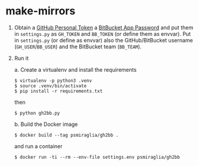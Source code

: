 # make-mirrors

1.  Obtain a [GitHub Personal Token] a [BitBucket App Password] and put
    them in `settings.py` as `GH_TOKEN` and `BB_TOKEN` (or define them as
    envvar). Put in `settings.py` (or define as envvar) also the
    GitHub/BitBucket username (`GH_USER`/`BB_USER`) and the BitBucket
    team (`BB_TEAM`).

2.  Run it

    a.    Create a virtualenv and install the requirements

        $ virtualenv -p python3 .venv
        $ source .venv/bin/activate
        $ pip install -r requirements.txt

    then

        $ python gh2bb.py

    b.    Build the Docker image

        $ docker build --tag psmiraglia/gh2bb .

    and run a container

        $ docker run -ti --rm --env-file settings.env psmiraglia/gh2bb

[GitHub Personal Token]: https://help.github.com/articles/creating-a-personal-access-token-for-the-command-line
[BitBucket App Password]: https://confluence.atlassian.com/bitbucket/app-passwords-828781300.html
